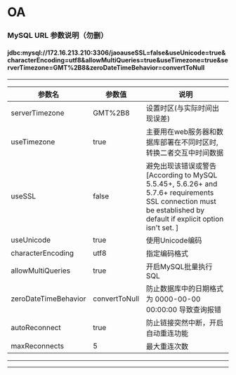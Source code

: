# OA
### MySQL URL 参数说明（勿删）
#### jdbc:mysql://172.16.213.210:3306/jaoauseSSL=false&useUnicode=true&characterEncoding=utf8&allowMultiQueries=true&useTimezone=true&serverTimezone=GMT%2B8&zeroDateTimeBehavior=convertToNull
----------------------------------------------
| 参数名    | 参数值    | 说明   |
| ---- | ---- | ---- |
serverTimezone       |     GMT%2B8       |    设置时区(与实际时间出现误差)
useTimezone          |     true          |    主要用在web服务器和数据库部署在不同时区时,转换二者交互中时间数据
useSSL               |     false         |    避免出现该错误或警告[According to MySQL 5.5.45+, 5.6.26+ and 5.7.6+ requirements SSL connection must be established by default if explicit option isn't set. ]
useUnicode           |     true          |    使用Unicode编码
characterEncoding    |     utf8          |    指定编码格式
allowMultiQueries    |     true          |    开启MySQL批量执行SQL
zeroDateTimeBehavior |     convertToNull |    防止数据库中的日期格式为 0000-00-00 00:00:00 导致查询报错
autoReconnect        |     true          |    防止链接突然中断，开启自动重连功能
maxReconnects        |     5             |    最大重连次数

--------
[MYSQL DOC]:[https://dev.mysql.com/doc/refman/5.5/en/general-security-issues.html]
------------------------



